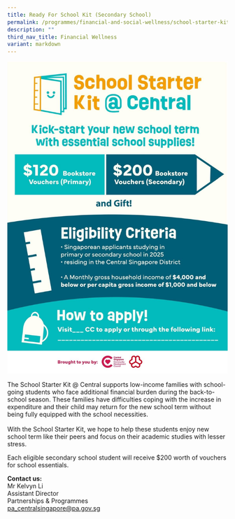```yaml
---
title: Ready For School Kit (Secondary School)
permalink: /programmes/financial-and-social-wellness/school-starter-kit-secondaryschool/
description: ""
third_nav_title: Financial Wellness
variant: markdown
---
```

![](/images/School_Starter_Kit___Central.jpg)

The School Starter Kit @ Central supports low-income families with school-going students who face additional financial burden during the back-to-school season. These families have difficulties coping with the increase in expenditure and their child may return for the new school term without being fully equipped with the school necessities.<br><br>With the School Starter Kit, we hope to help these students enjoy new school term like their peers and focus on their academic studies with lesser stress.

Each eligible secondary school student will receive $200 worth of vouchers for school essentials.


**Contact us:**  
Mr Kelvyn Li
<br>Assistant Director&nbsp;  
Partnerships &amp; Programmes  
[pa\_centralsingapore@pa.gov.sg](mailto:pa_centralsingapore@pa.gov.sg)